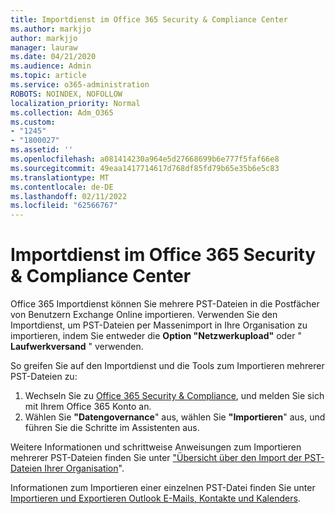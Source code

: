 ```yaml
---
title: Importdienst im Office 365 Security & Compliance Center
ms.author: markjjo
author: markjjo
manager: lauraw
ms.date: 04/21/2020
ms.audience: Admin
ms.topic: article
ms.service: o365-administration
ROBOTS: NOINDEX, NOFOLLOW
localization_priority: Normal
ms.collection: Adm_O365
ms.custom:
- "1245"
- "1800027"
ms.assetid: ''
ms.openlocfilehash: a081414230a964e5d27668699b6e777f5faf66e8
ms.sourcegitcommit: 49eaa1417714617d768df85fd79b65e35b6e5c83
ms.translationtype: MT
ms.contentlocale: de-DE
ms.lasthandoff: 02/11/2022
ms.locfileid: "62566767"
---
```

# <a name="import-service-in-the-office-365-security--compliance-center"></a>Importdienst im Office 365 Security & Compliance Center

Office 365 Importdienst können Sie mehrere PST-Dateien in die Postfächer von Benutzern Exchange Online importieren. Verwenden Sie den Importdienst, um PST-Dateien per Massenimport in Ihre Organisation zu importieren, indem Sie entweder die **Option "Netzwerkupload"** oder " **Laufwerkversand** " verwenden.

So greifen Sie auf den Importdienst und die Tools zum Importieren mehrerer PST-Dateien zu:

1. Wechseln Sie zu [Office 365 Security & Compliance](https://protection.office.com), und melden Sie sich mit Ihrem Office 365 Konto an.
1. Wählen Sie **"Datengovernance**" aus, wählen Sie **"Importieren**" aus, und führen Sie die Schritte im Assistenten aus. 

Weitere Informationen und schrittweise Anweisungen zum Importieren mehrerer PST-Dateien finden Sie unter ["Übersicht über den Import der PST-Dateien Ihrer Organisation](https://docs.microsoft.com/office365/securitycompliance/importing-pst-files-to-office-365)".

Informationen zum Importieren einer einzelnen PST-Datei finden Sie unter [Importieren und Exportieren Outlook E-Mails, Kontakte und Kalenders](https://support.office.com/article/92577192-3881-4502-b79d-c3bbada6c8ef#ID0EAACAAA=Mac).

